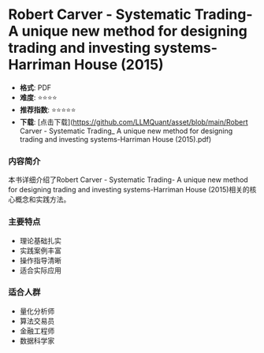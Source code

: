 # Robert Carver - Systematic Trading- A unique new method for designing trading and investing systems-Harriman House (2015)

- **格式**: PDF
- **难度**: ⭐⭐⭐⭐
- **推荐指数**: ⭐⭐⭐⭐⭐
- **下载**: [点击下载](https://github.com/LLMQuant/asset/blob/main/Robert Carver - Systematic Trading_ A unique new method for designing trading and investing systems-Harriman House (2015).pdf)

### 内容简介

本书详细介绍了Robert Carver - Systematic Trading- A unique new method for designing trading and investing systems-Harriman House (2015)相关的核心概念和实践方法。

### 主要特点

- 理论基础扎实
- 实践案例丰富
- 操作指导清晰
- 适合实际应用

### 适合人群

- 量化分析师
- 算法交易员
- 金融工程师
- 数据科学家
